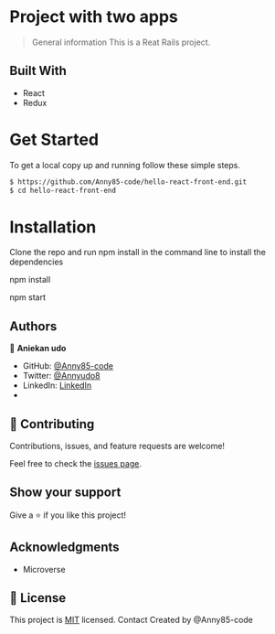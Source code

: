 # Project with two apps

> General information
This is a Reat Rails project.

## Built With
- React
- Redux

# Get Started
To get a local copy up and running follow these simple steps.

```bash
$ https://github.com/Anny85-code/hello-react-front-end.git
$ cd hello-react-front-end
```

# Installation
Clone the repo and run npm install in the command line to install the dependencies

npm install

npm start

## Authors

👤 **Aniekan udo**

- GitHub: [@Anny85-code](https://github.com/Anny85-code)
- Twitter: [@Annyudo8](https://twitter.com/Anny_udo8)
- LinkedIn: [LinkedIn](https://www.linkedin.com/in/aniekan-udo-665b65213/)
- 


## 🤝 Contributing

Contributions, issues, and feature requests are welcome!

Feel free to check the [issues page](../../issues/).

## Show your support

Give a ⭐️ if you like this project!

## Acknowledgments

- Microverse

## 📝 License

This project is [MIT](./MIT.md) licensed.
Contact
Created by @Anny85-code

